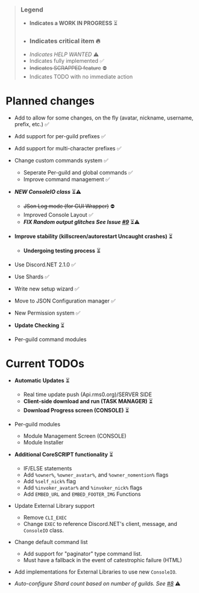 >### Legend
>* **Indicates a WORK IN PROGRESS** ⏳
>* ### Indicates critical item 🔥
>* *Indicates HELP WANTED* ⚠
>* Indicates fully implemented ✅
>* ~~Indicates SCRAPPED feature~~ ⛔
>* Indicates TODO with no immediate action

# Planned changes
* Add to allow for some changes, on the fly (avatar, nickname, username, prefix, etc.) ✅
* Add support for per-guild prefixes ✅
* Add support for multi-character prefixes ✅
* Change custom commands system ✅ 
  * Seperate Per-guild and global commands ✅
  * Improve command management ✅
* ***NEW ConsoleIO class*** ⏳⚠
   * ~~JSon Log mode (for GUI Wrapper)~~ ⛔
   * Improved Console Layout ✅
   * ***FIX Random output glitches See Issue [#9](https://github.com/rmsoftware-development/RMSoftware.ModularBot/issues/9)*** ⏳⚠
   
* **Improve stability (killscreen/autorestart Uncaught crashes)** ⏳
   * **Undergoing testing process** ⏳
* Use Discord.NET 2.1.0 ✅
* Use Shards ✅
* Write new setup wizard ✅
* Move to JSON Configuration manager ✅
* New Permission system ✅
* **Update Checking** ⏳
* Per-guild command modules

# Current TODOs
* **Automatic Updates** ⏳
   * Real time update push (Api.rms0.org)/SERVER SIDE
   * **Client-side download and run (TASK MANAGER)** ⏳
   * **Download Progress screen (CONSOLE)** ⏳
   
* Per-guild modules
   * Module Management Screen (CONSOLE)
   * Module Installer
   
* **Additional CoreSCRIPT functionality** ⏳
   * IF/ELSE statements
   * Add `%owner%`, `%owner_avatar%`, and `%owner_nomention%` flags
   * Add `%self_nick%` flag
   * Add `%invoker_avatar%` and `%invoker_nick%` flags
   * Add `EMBED_URL` and `EMBED_FOOTER_IMG` Functions
   
* Update External Library support
   * Remove `CLI_EXEC`
   * Change `EXEC` to reference Discord.NET's client, message, and `ConsoleIO` class.
   
* Change default command list
   * Add support for "paginator" type command list.
   * Must have a fallback in the event of catestrophic failure (HTML)
   
* Add implementations for External Libraries to use new `ConsoleIO`.   
* *Auto-configure Shard count based on number of guilds. See [#8](https://github.com/rmsoftware-development/RMSoftware.ModularBot/issues/8)* ⚠
